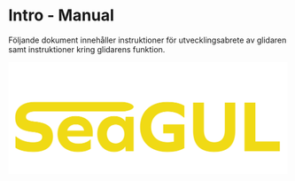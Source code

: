 # Intro - Manual
Följande dokument innehåller instruktioner för utvecklingsabrete av glidaren samt instruktioner kring glidarens funktion.

![logo](Bilder/SeaGul_logga.png)